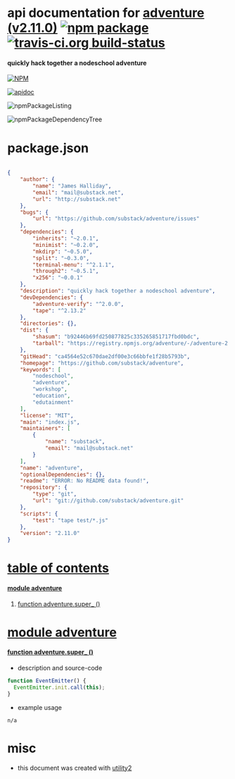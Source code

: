 # api documentation for  [adventure (v2.11.0)](https://github.com/substack/adventure)  [![npm package](https://img.shields.io/npm/v/npmdoc-adventure.svg?style=flat-square)](https://www.npmjs.org/package/npmdoc-adventure) [![travis-ci.org build-status](https://api.travis-ci.org/npmdoc/node-npmdoc-adventure.svg)](https://travis-ci.org/npmdoc/node-npmdoc-adventure)
#### quickly hack together a nodeschool adventure

[![NPM](https://nodei.co/npm/adventure.png?downloads=true)](https://www.npmjs.com/package/adventure)

[![apidoc](https://npmdoc.github.io/node-npmdoc-adventure/build/screenCapture.buildNpmdoc.browser._2Fhome_2Ftravis_2Fbuild_2Fnpmdoc_2Fnode-npmdoc-adventure_2Ftmp_2Fbuild_2Fapidoc.html.png)](https://npmdoc.github.io/node-npmdoc-adventure/build/apidoc.html)

![npmPackageListing](https://npmdoc.github.io/node-npmdoc-adventure/build/screenCapture.npmPackageListing.svg)

![npmPackageDependencyTree](https://npmdoc.github.io/node-npmdoc-adventure/build/screenCapture.npmPackageDependencyTree.svg)



# package.json

```json

{
    "author": {
        "name": "James Halliday",
        "email": "mail@substack.net",
        "url": "http://substack.net"
    },
    "bugs": {
        "url": "https://github.com/substack/adventure/issues"
    },
    "dependencies": {
        "inherits": "~2.0.1",
        "minimist": "~0.2.0",
        "mkdirp": "~0.5.0",
        "split": "~0.3.0",
        "terminal-menu": "^2.1.1",
        "through2": "~0.5.1",
        "x256": "~0.0.1"
    },
    "description": "quickly hack together a nodeschool adventure",
    "devDependencies": {
        "adventure-verify": "^2.0.0",
        "tape": "^2.13.2"
    },
    "directories": {},
    "dist": {
        "shasum": "b92446b69fd250877825c335265851717fbd0bdc",
        "tarball": "https://registry.npmjs.org/adventure/-/adventure-2.11.0.tgz"
    },
    "gitHead": "ca4564e52c670dae2df00e3c66bbfe1f28b5793b",
    "homepage": "https://github.com/substack/adventure",
    "keywords": [
        "nodeschool",
        "adventure",
        "workshop",
        "education",
        "edutainment"
    ],
    "license": "MIT",
    "main": "index.js",
    "maintainers": [
        {
            "name": "substack",
            "email": "mail@substack.net"
        }
    ],
    "name": "adventure",
    "optionalDependencies": {},
    "readme": "ERROR: No README data found!",
    "repository": {
        "type": "git",
        "url": "git://github.com/substack/adventure.git"
    },
    "scripts": {
        "test": "tape test/*.js"
    },
    "version": "2.11.0"
}
```



# <a name="apidoc.tableOfContents"></a>[table of contents](#apidoc.tableOfContents)

#### [module adventure](#apidoc.module.adventure)
1.  [function <span class="apidocSignatureSpan">adventure.</span>super_ ()](#apidoc.element.adventure.super_)



# <a name="apidoc.module.adventure"></a>[module adventure](#apidoc.module.adventure)

#### <a name="apidoc.element.adventure.super_"></a>[function <span class="apidocSignatureSpan">adventure.</span>super_ ()](#apidoc.element.adventure.super_)
- description and source-code
```javascript
function EventEmitter() {
  EventEmitter.init.call(this);
}
```
- example usage
```shell
n/a
```



# misc
- this document was created with [utility2](https://github.com/kaizhu256/node-utility2)
